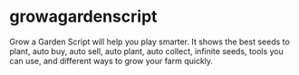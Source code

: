 # growagardenscript
Grow a Garden Script will help you play smarter. It shows the best seeds to plant, auto buy, auto sell, auto plant, auto collect, infinite seeds, tools you can use, and different ways to grow your farm quickly.
